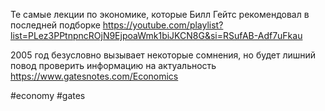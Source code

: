 
Те самые лекции по экономике, которые Билл Гейтс рекомендовал в последней подборке https://youtube.com/playlist?list=PLez3PPtnpncROjN9EjpoaWmk1biJKCN8G&si=RSufAB-Adf7uFkau

2005 год безусловно вызывает некоторые сомнения, но будет лишний повод проверить информацию на актуальность https://www.gatesnotes.com/Economics

#economy #gates